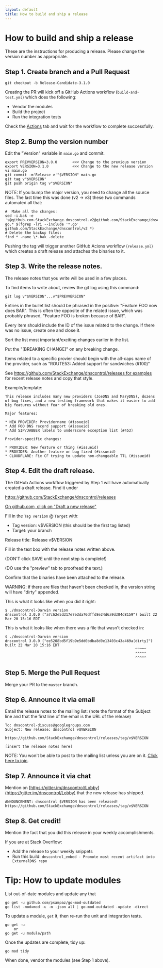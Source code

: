 ```yaml
---
layout: default
title: How to build and ship a release
---
```


# How to build and ship a release

These are the instructions for producing a release.
Please change the version number as appropriate.

## Step 1. Create branch and a Pull Request

```
git checkout -b Release-Candidate-3.1.0
```

Creating the PR will kick off a GitHub Actions workflow
(`build-and-test.yml`) which does the following:

* Vendor the modules
* Build the project 
* Run the integration tests

Check the [Actions](https://github.com/StackExchange/dnscontrol/actions) tab
and wait for the workflow to complete successfully.


## Step 2. Bump the version number

Edit the "Version" variable in `main.go` and commit.

```
export PREVVERSION=3.0.0       <<< Change to the previous version
export VERSION=3.1.0           <<< Change to the new release version
vi main.go
git commit -m'Release v'"$VERSION" main.go
git tag v"$VERSION"
git push origin tag v"$VERSION"
```

NOTE: If you bump the major version, you need to change all the source
files.  The last time this was done (v2 -> v3) these two commands
automated all that:

```
#  Make all the changes:
sed -i.bak -e 's@github.com.StackExchange.dnscontrol.v2@github.com/StackExchange/dnscontrol/v3@g' go.* $(fgrep -lri --include '*.go' github.com/StackExchange/dnscontrol/v2 *)
# Delete the backup files:
find * -name \*.bak -delete
```

Pushing the tag will trigger another GitHub Acions workflow (`release.yml`)
which creates a draft release and attaches the binaries to it.


## Step 3. Write the release notes.

The release notes that you write will be used in a few places.

To find items to write about, review the git log using this command:

    git log v"$VERSION"...v"$PREVVERSION"

Entries in the bullet list should be phrased in the positive: "Feature
FOO now does BAR".  This is often the opposite of the related issue,
which was probably phrased, "Feature FOO is broken because of BAR".

Every item should include the ID of the issue related to the change.
If there was no issue, create one and close it.

Sort the list most important/exciting changes earlier in the list.

Put the "[BREAKING CHANGE]" on any breaking change.

Items related to a specific provier should begin with the all-caps
name of the provider, such as "ROUTE53: Added support for sandwiches (#100)"


See [https://github.com/StackExchange/dnscontrol/releases for examples](https://github.com/StackExchange/dnscontrol/releases) for recent release notes and copy that style.

Example/template:

```
This release includes many new providers (JoeDNS and MaryDNS), dozens
of bug fixes, and a new testing framework that makes it easier to add
big features without fear of breaking old ones.

Major features:

* NEW PROVIDER: Providername (#issueid)
* Add FOO DNS record support (#issueid)
* Add SIP/JABBER labels to underscore exception list (#453)

Provider-specific changes:

* PROVIDER: New feature or thing (#issueid)
* PROVIDER: Another feature or bug fixed (#issueid)
* CLOUDFLARE: Fix CF trying to update non-changeable TTL (#issueid)
```

## Step 4. Edit the draft release.

The GitHub Actions workflow triggered by Step 1 will have
automatically created a draft release. Find it under

https://github.com/StackExchange/dnscontrol/releases

[On github.com, click on "Draft a new release"](https://github.com/StackExchange/dnscontrol/releases/new)

Fill in the `Tag version` @ `Target` with:

  * Tag version: v$VERSION (this should be the first tag listed)
  * Target: your branch

Release title: Release v$VERSION

Fill in the text box with the release notes written above.

(DON'T click SAVE until the next step is complete!)

(DO use the "preview" tab to proofread the text.)

Confirm that the binaries have been attached to the release.

WARNING: if there are files that haven't been checked in, the version string will have "dirty" appended.

This is what it looks like when you did it right:

```
$ ./dnscontrol-Darwin version
dnscontrol 3.0.0 ("a7c62e5d317e7e3da76dffd8e24d6a9d304d8159") built 22 Mar 20 15:16 EDT
```

This is what it looks like when there was a file that wasn't checked in:

```
$ ./dnscontrol-Darwin version
dnscontrol 3.0.0 ("ee5208bd5f19b9e5dd0bdba8d0e13403c43a469a[dirty]") built 22 Mar 20 15:16 EDT
                                                            ^^^^^
                                                            ^^^^^
                                                            ^^^^^
```

## Step 5. Merge the Pull Request

Merge your PR to the `master` branch.


## Step 6. Announce it via email

Email the release notes to the mailing list: (note the format of the Subject line and that the first line of the email is the URL of the release)

```
To: dnscontrol-discuss@googlegroups.com
Subject: New release: dnscontrol v$VERSION

https://github.com/StackExchange/dnscontrol/releases/tag/v$VERSION

[insert the release notes here]
```

NOTE: You won't be able to post to the mailing list unless you are on
it.  [Click here to join](https://groups.google.com/forum/#!forum/dnscontrol-discuss).


## Step 7. Announce it via chat

Mention on [https://gitter.im/dnscontrol/Lobby](https://gitter.im/dnscontrol/Lobby) that the new release has shipped.

```
ANNOUNCEMENT: dnscontrol $VERSION has been released! https://github.com/StackExchange/dnscontrol/releases/tag/v$VERSION
```


## Step 8. Get credit!

Mention the fact that you did this release in your weekly accomplishments.

If you are at Stack Overflow:

  * Add the release to your weekly snippets
  * Run this build: `dnscontrol_embed - Promote most recent artifact into ExternalDNS repo`


# Tip: How to update modules

List out-of-date modules and update any that 

```
go get -u github.com/psampaz/go-mod-outdated
go list -mod=mod -u -m -json all | go-mod-outdated -update -direct 
```

To update a module, `get` it, then re-run the unit and integration tests.

```
go get -u
    or
go get -u module/path
```

Once the updates are complete, tidy up:

```
go mod tidy
```

When done, vendor the modules (see Step 1 above).
